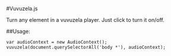 #Vuvuzela.js

Turn any element in a vuvuzela player. Just click to turn it on/off.

##Usage:

	var audioContext = new AudioContext();
	vuvuzela(document.querySelectorAll('body *'), audioContext);